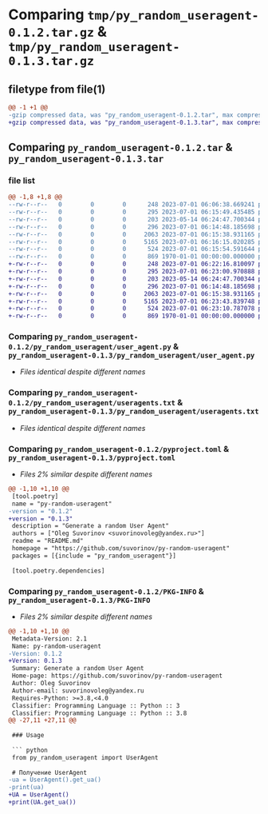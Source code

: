 # Comparing `tmp/py_random_useragent-0.1.2.tar.gz` & `tmp/py_random_useragent-0.1.3.tar.gz`

## filetype from file(1)

```diff
@@ -1 +1 @@
-gzip compressed data, was "py_random_useragent-0.1.2.tar", max compression
+gzip compressed data, was "py_random_useragent-0.1.3.tar", max compression
```

## Comparing `py_random_useragent-0.1.2.tar` & `py_random_useragent-0.1.3.tar`

### file list

```diff
@@ -1,8 +1,8 @@
--rw-r--r--   0        0        0      248 2023-07-01 06:06:38.669241 py_random_useragent-0.1.2/README.md
--rw-r--r--   0        0        0      295 2023-07-01 06:15:49.435485 py_random_useragent-0.1.2/py_random_useragent/__init__.py
--rw-r--r--   0        0        0      203 2023-05-14 06:24:47.700344 py_random_useragent-0.1.2/py_random_useragent/__main__.py
--rw-r--r--   0        0        0      296 2023-07-01 06:14:48.185698 py_random_useragent-0.1.2/py_random_useragent/main.py
--rw-r--r--   0        0        0     2063 2023-07-01 06:15:38.931165 py_random_useragent-0.1.2/py_random_useragent/user_agent.py
--rw-r--r--   0        0        0     5165 2023-07-01 06:16:15.020285 py_random_useragent-0.1.2/py_random_useragent/useragents.txt
--rw-r--r--   0        0        0      524 2023-07-01 06:15:54.591644 py_random_useragent-0.1.2/pyproject.toml
--rw-r--r--   0        0        0      869 1970-01-01 00:00:00.000000 py_random_useragent-0.1.2/PKG-INFO
+-rw-r--r--   0        0        0      248 2023-07-01 06:22:16.810097 py_random_useragent-0.1.3/README.md
+-rw-r--r--   0        0        0      295 2023-07-01 06:23:00.970888 py_random_useragent-0.1.3/py_random_useragent/__init__.py
+-rw-r--r--   0        0        0      203 2023-05-14 06:24:47.700344 py_random_useragent-0.1.3/py_random_useragent/__main__.py
+-rw-r--r--   0        0        0      296 2023-07-01 06:14:48.185698 py_random_useragent-0.1.3/py_random_useragent/main.py
+-rw-r--r--   0        0        0     2063 2023-07-01 06:15:38.931165 py_random_useragent-0.1.3/py_random_useragent/user_agent.py
+-rw-r--r--   0        0        0     5165 2023-07-01 06:23:43.839748 py_random_useragent-0.1.3/py_random_useragent/useragents.txt
+-rw-r--r--   0        0        0      524 2023-07-01 06:23:10.787078 py_random_useragent-0.1.3/pyproject.toml
+-rw-r--r--   0        0        0      869 1970-01-01 00:00:00.000000 py_random_useragent-0.1.3/PKG-INFO
```

### Comparing `py_random_useragent-0.1.2/py_random_useragent/user_agent.py` & `py_random_useragent-0.1.3/py_random_useragent/user_agent.py`

 * *Files identical despite different names*

### Comparing `py_random_useragent-0.1.2/py_random_useragent/useragents.txt` & `py_random_useragent-0.1.3/py_random_useragent/useragents.txt`

 * *Files identical despite different names*

### Comparing `py_random_useragent-0.1.2/pyproject.toml` & `py_random_useragent-0.1.3/pyproject.toml`

 * *Files 2% similar despite different names*

```diff
@@ -1,10 +1,10 @@
 [tool.poetry]
 name = "py-random-useragent"
-version = "0.1.2"
+version = "0.1.3"
 description = "Generate a random User Agent"
 authors = ["Oleg Suvorinov <suvorinovoleg@yandex.ru>"]
 readme = "README.md"
 homepage = "https://github.com/suvorinov/py-random-useragent"
 packages = [{include = "py_random_useragent"}]
 
 [tool.poetry.dependencies]
```

### Comparing `py_random_useragent-0.1.2/PKG-INFO` & `py_random_useragent-0.1.3/PKG-INFO`

 * *Files 2% similar despite different names*

```diff
@@ -1,10 +1,10 @@
 Metadata-Version: 2.1
 Name: py-random-useragent
-Version: 0.1.2
+Version: 0.1.3
 Summary: Generate a random User Agent
 Home-page: https://github.com/suvorinov/py-random-useragent
 Author: Oleg Suvorinov
 Author-email: suvorinovoleg@yandex.ru
 Requires-Python: >=3.8,<4.0
 Classifier: Programming Language :: Python :: 3
 Classifier: Programming Language :: Python :: 3.8
@@ -27,11 +27,11 @@
 
 ### Usage
 
 ``` python
 from py_random_useragent import UserAgent
 
 # Получение UserAgent
-ua = UserAgent().get_ua()
-print(ua)
+UA = UserAgent()
+print(UA.get_ua())
 ```
```

